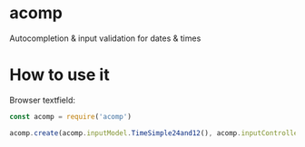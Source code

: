 # acomp

Autocompletion & input validation for dates & times

# How to use it

Browser textfield:

```js
const acomp = require('acomp')

acomp.create(acomp.inputModel.TimeSimple24and12(), acomp.inputController.TextFieldJquery('#time'))
```
